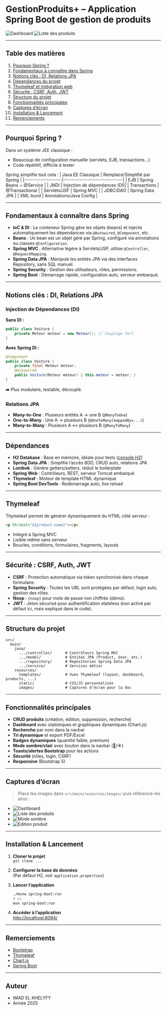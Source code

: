 # GestionProduits+ – Application Spring Boot de gestion de produits

![Dashboard](src/main/resources/images/dashboard.png)
![Liste des produits](src/main/resources/images/products-list.png)

---

## Table des matières

1. [Pourquoi Spring ?](#pourquoi-spring-)
2. [Fondamentaux à connaître dans Spring](#fondamentaux-à-connaître-dans-spring)
3. [Notions clés : DI, Relations JPA](#notions-clés--di-relations-jpa)
4. [Dépendances du projet](#dépendances)
5. [Thymeleaf et intégration web](#thymeleaf)
6. [Sécurité : CSRF, Auth, JWT](#sécurité--csrf-auth-jwt)
7. [Structure du projet](#structure-du-projet)
8. [Fonctionnalités principales](#fonctionnalités-principales)
9. [Captures d’écran](#captures-décran)
10. [Installation & Lancement](#installation--lancement)
11. [Remerciements](#remerciements)

---

## Pourquoi Spring ?

Dans un système JEE classique :
- Beaucoup de configuration manuelle (servlets, EJB, transactions…)
- Code répétitif, difficile à tester

Spring simplifie tout cela :
| Java EE Classique | Remplacé/Simplifié par Spring |
|-------------------|------------------------------|
| EJB               | Spring Beans + @Service      |
| JNDI              | Injection de dépendances (DI)|
| Transactions      | @Transactional               |
| Servlets/JSF      | Spring MVC                   |
| JDBC/DAO          | Spring Data JPA              |
| XML lourd         | Annotations/Java Config      |

---

## Fondamentaux à connaître dans Spring

- **IoC & DI** : Le conteneur Spring gère les objets (beans) et injecte automatiquement les dépendances via `@Autowired`, `@Component`, etc.
- **Beans** : Un bean est un objet géré par Spring, configuré via annotations ou classes `@Configuration`.
- **Spring MVC** : Alternative légère à Servlets/JSP, utilise `@Controller`, `@RequestMapping`.
- **Spring Data JPA** : Manipule les entités JPA via des interfaces Repository, sans SQL manuel.
- **Spring Security** : Gestion des utilisateurs, rôles, permissions.
- **Spring Boot** : Démarrage rapide, configuration auto, serveur embarqué.

---

## Notions clés : DI, Relations JPA

### Injection de Dépendances (DI)
**Sans DI :**
```java
public class Voiture {
    private Moteur moteur = new Moteur(); // Couplage fort
}
```
**Avec Spring DI :**
```java
@Component
public class Voiture {
    private final Moteur moteur;
    @Autowired
    public Voiture(Moteur moteur) { this.moteur = moteur; }
}
```
➡️ Plus modulaire, testable, découplé.

### Relations JPA
- **Many-to-One** : Plusieurs entités A → une B (`@ManyToOne`)
- **One-to-Many** : Une A → plusieurs B (`@OneToMany(mappedBy=...)`)
- **Many-to-Many** : Plusieurs A ↔ plusieurs B (`@ManyToMany`)

---

## Dépendances

- **H2 Database** : Base en mémoire, idéale pour tests ([console H2](http://localhost:8084/h2-console))
- **Spring Data JPA** : Simplifie l’accès BDD, CRUD auto, relations JPA
- **Lombok** : Génère getters/setters, réduit le boilerplate
- **Spring Web** : Contrôleurs, REST, serveur Tomcat embarqué
- **Thymeleaf** : Moteur de template HTML dynamique
- **Spring Boot DevTools** : Redémarrage auto, live reload

---

## Thymeleaf

Thymeleaf permet de générer dynamiquement du HTML côté serveur :
```html
<p th:text="${product.name}"></p>
```
- Intégré à Spring MVC
- Lisible même sans serveur
- Boucles, conditions, formulaires, fragments, layouts

---

## Sécurité : CSRF, Auth, JWT

- **CSRF** : Protection automatique via token synchronisé dans chaque formulaire.
- **Spring Security** : Toutes les URL sont protégées par défaut, login auto, gestion des rôles.
- **Noop** : `{noop}` pour mots de passe non chiffrés (démo).
- **JWT** : Jeton sécurisé pour authentification stateless (non activé par défaut ici, mais expliqué dans le code).

---

## Structure du projet

```
src/
  main/
    java/
      .../controller/      # Contrôleurs Spring MVC
      .../model/           # Entités JPA (Product, User, etc.)
      .../repository/      # Repositories Spring Data JPA
      .../service/         # Services métier
    resources/
      templates/           # Vues Thymeleaf (layout, dashboard, products, ...)
      static/              # CSS/JS personnalisés
      images/              # Captures d’écran pour la doc
```

---

## Fonctionnalités principales

- **CRUD produits** (création, édition, suppression, recherche)
- **Dashboard** avec statistiques et graphiques dynamiques (Chart.js)
- **Recherche** par nom dans la navbar
- **Tri dynamique** et export PDF/Excel
- **Badges dynamiques** (quantité faible, premium)
- **Mode sombre/clair** avec bouton dans la navbar (🌙/☀️)
- **Toasts/alertes Bootstrap** pour les actions
- **Sécurité** (rôles, login, CSRF)
- **Responsive** (Bootstrap 5)

---

## Captures d’écran

> Place tes images dans `src/main/resources/images/` puis référence-les ainsi :

- ![Dashboard](src/main/resources/images/dashboard.png)
- ![Liste des produits](src/main/resources/images/products-list.png)
- ![Mode sombre](src/main/resources/images/dark-mode.png)
- ![Edition produit](src/main/resources/images/edit-product.png)

---

## Installation & Lancement

1. **Cloner le projet**  
   `git clone ...`

2. **Configurer la base de données**  
   (Par défaut H2, voir `application.properties`)

3. **Lancer l’application**  
   ```bash
   ./mvnw spring-boot:run
   # ou
   mvn spring-boot:run
   ```

4. **Accéder à l’application**  
   [http://localhost:8084/](http://localhost:8084/)

---

## Remerciements

- [Bootstrap](https://getbootstrap.com/)
- [Thymeleaf](https://www.thymeleaf.org/)
- [Chart.js](https://www.chartjs.org/)
- [Spring Boot](https://spring.io/projects/spring-boot)

---

## Auteur

- IMAD EL KHELYFY
- Année 2025
